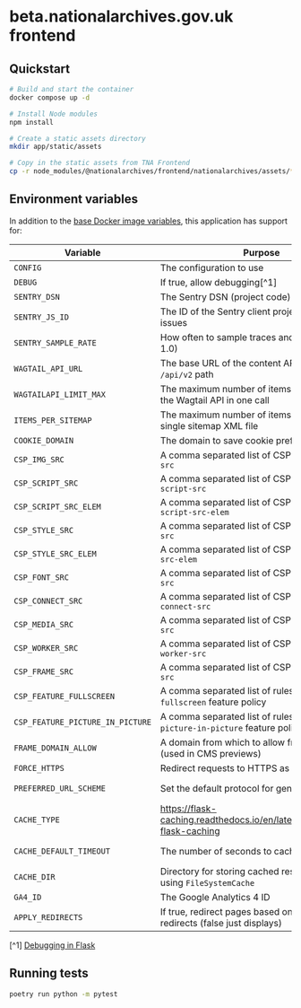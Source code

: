 # beta.nationalarchives.gov.uk frontend

## Quickstart

```sh
# Build and start the container
docker compose up -d

# Install Node modules
npm install

# Create a static assets directory
mkdir app/static/assets

# Copy in the static assets from TNA Frontend
cp -r node_modules/@nationalarchives/frontend/nationalarchives/assets/* app/static/assets
```

## Environment variables

In addition to the [base Docker image variables](https://github.com/nationalarchives/docker/blob/main/docker/tna-python/README.md#environment-variables), this application has support for:

| Variable                         | Purpose                                                                     | Default                                                     |
| -------------------------------- | --------------------------------------------------------------------------- | ----------------------------------------------------------- |
| `CONFIG`                         | The configuration to use                                                    | `config.Production`                                         |
| `DEBUG`                          | If true, allow debugging[^1]                                                | `False`                                                     |
| `SENTRY_DSN`                     | The Sentry DSN (project code)                                               | _none_                                                      |
| `SENTRY_JS_ID`                   | The ID of the Sentry client project to catch issues                         | _none_                                                      |
| `SENTRY_SAMPLE_RATE`             | How often to sample traces and profiles (0-1.0)                             | production: `0.1`, staging: `0.25`, develop: `1`, test: `0` |
| `WAGTAIL_API_URL`                | The base URL of the content API, including the `/api/v2` path               | _none_                                                      |
| `WAGTAILAPI_LIMIT_MAX`           | The maximum number of items requested from the Wagtail API in one call      | `20`                                                        |
| `ITEMS_PER_SITEMAP`              | The maximum number of items to add to a single sitemap XML file             | `100`                                                       |
| `COOKIE_DOMAIN`                  | The domain to save cookie preferences against                               | _none_                                                      |
| `CSP_IMG_SRC`                    | A comma separated list of CSP rules for `img-src`                           | `'self'`                                                    |
| `CSP_SCRIPT_SRC`                 | A comma separated list of CSP rules for `script-src`                        | `'self'`                                                    |
| `CSP_SCRIPT_SRC_ELEM`            | A comma separated list of CSP rules for `script-src-elem`                   | `'self'`                                                    |
| `CSP_STYLE_SRC`                  | A comma separated list of CSP rules for `style-src`                         | `'self'`                                                    |
| `CSP_STYLE_SRC_ELEM`             | A comma separated list of CSP rules for `style-src-elem`                    | `'self'`                                                    |
| `CSP_FONT_SRC`                   | A comma separated list of CSP rules for `font-src`                          | `'self'`                                                    |
| `CSP_CONNECT_SRC`                | A comma separated list of CSP rules for `connect-src`                       | `'self'`                                                    |
| `CSP_MEDIA_SRC`                  | A comma separated list of CSP rules for `media-src`                         | `'self'`                                                    |
| `CSP_WORKER_SRC`                 | A comma separated list of CSP rules for `worker-src`                        | `'self'`                                                    |
| `CSP_FRAME_SRC`                  | A comma separated list of CSP rules for `frame-src`                         | `'self'`                                                    |
| `CSP_FEATURE_FULLSCREEN`         | A comma separated list of rules for the `fullscreen` feature policy         | `'self'`                                                    |
| `CSP_FEATURE_PICTURE_IN_PICTURE` | A comma separated list of rules for the `picture-in-picture` feature policy | `'self'`                                                    |
| `FRAME_DOMAIN_ALLOW`             | A domain from which to allow frame embedding (used in CMS previews)         | _none_                                                      |
| `FORCE_HTTPS`                    | Redirect requests to HTTPS as part of the CSP                               | _none_                                                      |
| `PREFERRED_URL_SCHEME`           | Set the default protocol for generating links                               | production/staging: `https`, develop/test: `http`           |
| `CACHE_TYPE`                     | https://flask-caching.readthedocs.io/en/latest/#configuring-flask-caching   | _none_                                                      |
| `CACHE_DEFAULT_TIMEOUT`          | The number of seconds to cache pages for                                    | production: `300`, staging: `60`, develop: `0`, test: `0`   |
| `CACHE_DIR`                      | Directory for storing cached responses when using `FileSystemCache`         | `/tmp`                                                      |
| `GA4_ID`                         | The Google Analytics 4 ID                                                   | _none_                                                      |
| `APPLY_REDIRECTS`                | If true, redirect pages based on Wagtail redirects (false just displays)    | production/staging/develop: `True`, test: `False`           |

[^1] [Debugging in Flask](https://flask.palletsprojects.com/en/2.3.x/debugging/)

## Running tests

```sh
poetry run python -m pytest
```
